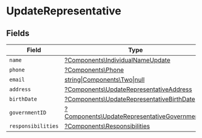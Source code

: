 # UpdateRepresentative


## Fields

| Field                                                                                                       | Type                                                                                                        | Required                                                                                                    | Description                                                                                                 |
| ----------------------------------------------------------------------------------------------------------- | ----------------------------------------------------------------------------------------------------------- | ----------------------------------------------------------------------------------------------------------- | ----------------------------------------------------------------------------------------------------------- |
| `name`                                                                                                      | [?Components\IndividualNameUpdate](../../Models/Components/IndividualNameUpdate.md)                         | :heavy_minus_sign:                                                                                          | N/A                                                                                                         |
| `phone`                                                                                                     | [?Components\Phone](../../Models/Components/Phone.md)                                                       | :heavy_minus_sign:                                                                                          | N/A                                                                                                         |
| `email`                                                                                                     | [string\|Components\Two\|null](../../Models/Components/Email.md)                                            | :heavy_minus_sign:                                                                                          | N/A                                                                                                         |
| `address`                                                                                                   | [?Components\UpdateRepresentativeAddress](../../Models/Components/UpdateRepresentativeAddress.md)           | :heavy_minus_sign:                                                                                          | N/A                                                                                                         |
| `birthDate`                                                                                                 | [?Components\UpdateRepresentativeBirthDate](../../Models/Components/UpdateRepresentativeBirthDate.md)       | :heavy_minus_sign:                                                                                          | N/A                                                                                                         |
| `governmentID`                                                                                              | [?Components\UpdateRepresentativeGovernmentID](../../Models/Components/UpdateRepresentativeGovernmentID.md) | :heavy_minus_sign:                                                                                          | N/A                                                                                                         |
| `responsibilities`                                                                                          | [?Components\Responsibilities](../../Models/Components/Responsibilities.md)                                 | :heavy_minus_sign:                                                                                          | N/A                                                                                                         |